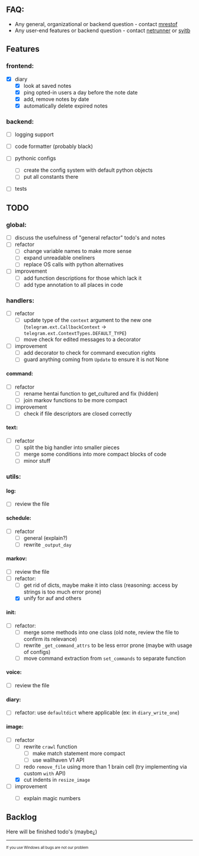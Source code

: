 ## FAQ:
- Any general, organizational or backend question -
    contact [mrestof](https://github.com/Mrestof)
- Any user-end features or backend question -
    contact [netrunner](https://github.com/netrunner4)
    or [syitb](https://github.com/GMtranscendence)


## Features

### frontend:
- [x] diary
  - [x] look at saved notes
  - [x] ping opted-in users a day before the note date
  - [x] add, remove notes by date
  - [x] automatically delete expired notes

### backend:
- [ ] logging support
- [ ] code formatter (probably black)
- [ ] pythonic configs
  - [ ] create the config system with default python objects
  - [ ] put all constants there
- [ ] tests


## TODO

### global:
- [ ] discuss the usefulness of "general refactor" todo's and notes
- [ ] refactor
  - [ ] change variable names to make more sense
  - [ ] expand unreadable oneliners
  - [ ] replace OS calls with python alternatives
- [ ] improvement
  - [ ] add function descriptions for those which lack it
  - [ ] add type annotation to all places in code

### handlers:
- [ ] refactor
  - [ ] update type of the `context` argument to the new one
    (`telegram.ext.CallbackContext` -> `telegram.ext.ContextTypes.DEFAULT_TYPE`)
  - [ ] move check for edited messages to a decorator
- [ ] improvement
  - [ ] add decorator to check for command execution rights
  - [ ] guard anything coming from `Update` to ensure it is not None
#### command:
- [ ] refactor
  - [ ] rename hentai function to get_cultured and fix (hidden)
  - [ ] join markov functions to be more compact
- [ ] improvement
    - [ ] check if file descriptors are closed correctly
#### text:
- [ ] refactor
  - [ ] split the big handler into smaller pieces
  - [ ] merge some conditions into more compact blocks of code
  - [ ] minor stuff

### utils:
#### log:
- [ ] review the file
#### schedule:
- [ ] refactor
  - [ ] general (explain?)
  - [ ] rewrite `_output_day`
#### markov:
- [ ] review the file
- [ ] refactor:
  - [ ] get rid of dicts, maybe make it into class
    (reasoning: access by strings is too much error prone)
  - [x] unify for auf and others
#### init:
- [ ] refactor:
  - [ ] merge some methods into one class
      (old note, review the file to confirm its relevance)
  - [ ] rewrite `_get_command_attrs` to be less error prone
      (maybe with usage of configs)
  - [ ] move command extraction from `set_commands` to separate function
#### voice:
- [ ] review the file
#### diary:
- [ ] refactor: use `defaultdict` where applicable (ex: in `diary_write_one`)
#### image:
- [ ] refactor
  - [ ] rewrite `crawl` function
    - [ ] make match statement more compact
    - [ ] use wallhaven V1 API
  - [ ] redo `remove_file` using more than 1 brain cell
    (try implementing via custom `with` API)
  - [x] cut indents in `resize_image`
- [ ] improvement
  - [ ] explain magic numbers


## Backlog
Here will be finished todo's (maybe¿)


---
<sub><sup>If you use Windows all bugs are not our problem</sub></sup>
